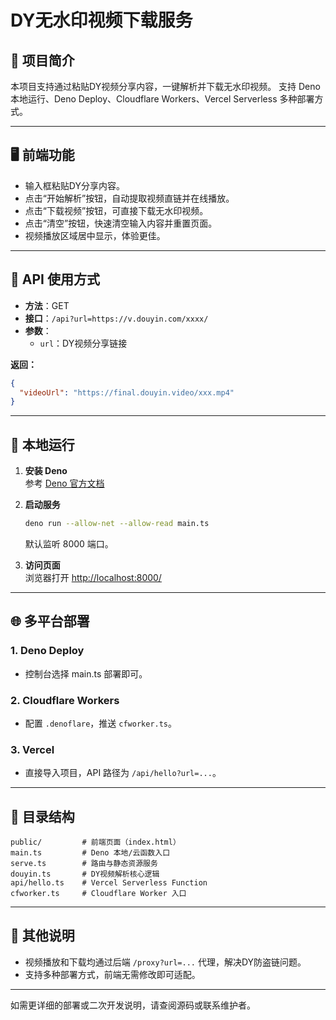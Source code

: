 # DY无水印视频下载服务

## 📌 项目简介

本项目支持通过粘贴DY视频分享内容，一键解析并下载无水印视频。
支持 Deno 本地运行、Deno Deploy、Cloudflare Workers、Vercel Serverless 多种部署方式。

---

## 🖥️ 前端功能

- 输入框粘贴DY分享内容。
- 点击“开始解析”按钮，自动提取视频直链并在线播放。
- 点击“下载视频”按钮，可直接下载无水印视频。
- 点击“清空”按钮，快速清空输入内容并重置页面。
- 视频播放区域居中显示，体验更佳。

---

## 🔧 API 使用方式

- **方法**：GET
- **接口**：`/api?url=https://v.douyin.com/xxxx/`
- **参数**：
    - `url`：DY视频分享链接

**返回：**
```json
{
  "videoUrl": "https://final.douyin.video/xxx.mp4"
}
```

---

## 🚀 本地运行

1. **安装 Deno**  
   参考 [Deno 官方文档](https://deno.com/manual/getting_started/installation)

2. **启动服务**
   ```bash
   deno run --allow-net --allow-read main.ts
   ```
   默认监听 8000 端口。

3. **访问页面**  
   浏览器打开 [http://localhost:8000/](http://localhost:8000/)

---

## 🌐 多平台部署

### 1. Deno Deploy
- 控制台选择 main.ts 部署即可。

### 2. Cloudflare Workers
- 配置 `.denoflare`，推送 `cfworker.ts`。

### 3. Vercel
- 直接导入项目，API 路径为 `/api/hello?url=...`。

---

## 📁 目录结构

```
public/         # 前端页面（index.html）
main.ts         # Deno 本地/云函数入口
serve.ts        # 路由与静态资源服务
douyin.ts       # DY视频解析核心逻辑
api/hello.ts    # Vercel Serverless Function
cfworker.ts     # Cloudflare Worker 入口
```

---

## 📝 其他说明

- 视频播放和下载均通过后端 `/proxy?url=...` 代理，解决DY防盗链问题。
- 支持多种部署方式，前端无需修改即可适配。

---

如需更详细的部署或二次开发说明，请查阅源码或联系维护者。
